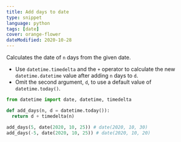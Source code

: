 ```yaml
---
title: Add days to date
type: snippet
language: python
tags: [date]
cover: orange-flower
dateModified: 2020-10-28
---
```


Calculates the date of `n` days from the given date.

- Use `datetime.timedelta` and the `+` operator to calculate the new `datetime.datetime` value after adding `n` days to `d`.
- Omit the second argument, `d`, to use a default value of `datetime.today()`.

```py
from datetime import date, datetime, timedelta

def add_days(n, d = datetime.today()):
  return d + timedelta(n)

add_days(5, date(2020, 10, 25)) # date(2020, 10, 30)
add_days(-5, date(2020, 10, 25)) # date(2020, 10, 20)
```
